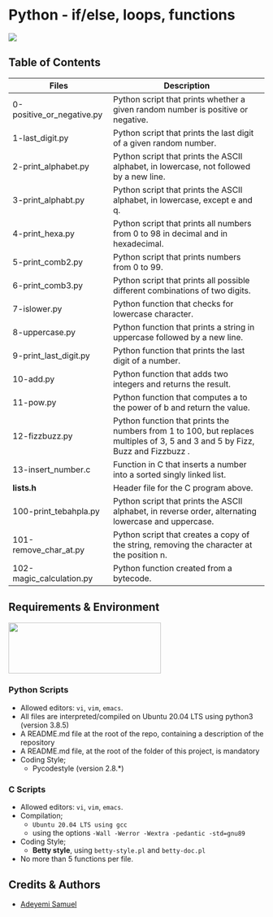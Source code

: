 # Python - if/else, loops, functions

<img src="https://s3.amazonaws.com/intranet-projects-files/holbertonschool-higher-level_programming+/233/code.png" width="" height="" />

## Table of Contents

| Files | Description |
| --- | --- |
| 0-positive_or_negative.py | Python script that prints whether a given random number is positive or negative. |
| 1-last_digit.py | Python script that prints the last digit of a given random number. |
| 2-print_alphabet.py | Python script that prints the ASCII alphabet, in lowercase, not followed by a new line. |
| 3-print_alphabt.py | Python script that prints the ASCII alphabet, in lowercase, except e and q. |
| 4-print_hexa.py | Python script that prints all numbers from 0 to 98 in decimal and in hexadecimal. |
| 5-print_comb2.py | Python script that prints numbers from 0 to 99. |
| 6-print_comb3.py | Python script that prints all possible different combinations of two digits. |
| 7-islower.py | Python function that checks for lowercase character. |
| 8-uppercase.py | Python function that prints a string in uppercase followed by a new line. |
| 9-print_last_digit.py | Python function that prints the last digit of a number. |
| 10-add.py | Python function that adds two integers and returns the result. |
| 11-pow.py | Python function that computes a to the power of b and return the value. |
| 12-fizzbuzz.py | Python function that prints the numbers from 1 to 100, but replaces multiples of 3, 5 and 3 and 5 by Fizz, Buzz and Fizzbuzz . |
| 13-insert_number.c | Function in C that inserts a number into a sorted singly linked list. |
| **lists.h** | Header file for the C program above. |
| 100-print_tebahpla.py | Python script that prints the ASCII alphabet, in reverse order, alternating lowercase and uppercase. |
| 101-remove_char_at.py | Python script that creates a copy of the string, removing the character at the position n. |
| 102-magic_calculation.py | Python function created from a bytecode. |

## Requirements & Environment
<img src="https://alx-apply.hbtn.io/brand_alx/share_image_2019.jpg" width="300" height="100" />

### Python Scripts
- Allowed editors: `vi`, `vim`, `emacs`.
- All files are interpreted/compiled on Ubuntu 20.04 LTS using python3 (version 3.8.5)
- A README.md file at the root of the repo, containing a description of the repository
- A README.md file, at the root of the folder of this project, is mandatory
- Coding Style;
  - Pycodestyle (version 2.8.*)
  
### C Scripts
 - Allowed editors: `vi`, `vim`, `emacs`.
 - Compilation;
   - `Ubuntu 20.04 LTS using gcc`
   - using the options `-Wall -Werror -Wextra -pedantic -std=gnu89`
 - Coding Style;
   - **Betty style**, using `betty-style.pl` and `betty-doc.pl`
 - No more than 5 functions per file.


## Credits & Authors
- [Adeyemi Samuel](https://github.com/Samfrodo9)
